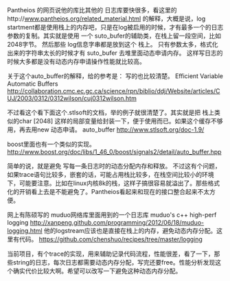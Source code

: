     

Pantheios 的网页说他的库比其他的 日志库要快很多，看这里的http://www.pantheios.org/related_material.html
的解释，大概是说，log startment都是使用栈上的内存吧，只是在log被启用的时候，才有最多一个的日志参数的复制。其实就是使用 一个  suto_bufer的辅助类，在栈上留一段空间，比如2048字节。 然后那些 log信息字串都是放到这个 栈上。 只有参数太多，格式化出来的字符串太长的时候才有 suto_bufer 去堆里面动态申请内存。 这样写日志的时候大多都是没有动态内存申请操作性能就比较高。
       
关于这个auto_buffer的解释，给的参考是： 写的也比较清楚。
 Efficient Variable Automatic Buffers
http://collaboration.cmc.ec.gc.ca/science/rpn/biblio/ddj/Website/articles/CUJ/2003/0312/0312wilson/cuj0312wilson.htm

不过看这个看下面这个.stlsoft的文档，举的例子就很清楚了。其实就是把 栈上类似的char [2048] 这样的局部变量给封装一下，便于使用而已。如果这个缓存不够用，再去用new 动态申请。
auto_buffer 
http://www.stlsoft.org/doc-1.9/

boost里面也有一个类似的实现。
http://www.boost.org/doc/libs/1_46_0/boost/signals2/detail/auto_buffer.hpp

简单的说，就是避免 写每一条日志时的动态分配内存和释放。 不过这有个问题，如果trace语句比较多，嵌套的话，可能占用栈比较多，在栈空间比较小的环境下，可能要注意。比如在linux内核8k的栈，这样子搞很容易就溢出了。那些格式化的开销看上去是不能避免了。Pantheios看起来和现在的接口整合起来不太方便。

网上有陈硕写的 muduo网络库里面用到的一个日志库
muduo's c++ high-perf logging
http://xanpeng.github.com/programming/2012/06/18/muduo-logging.html
他的logstream应该也是直接在栈上的内存，避免动态内存分配。这里有代码。
https://github.com/chenshuo/recipes/tree/master/logging

当前项目，有个trace的实现，用来辅助记录代码流程，性能很差，看了一下，那些string的日志，每次日志都需要动态内存分配，写完还要free。性能分析发现这个确实代价比较大啊。希望可以改写一下避免这种动态内存分配。 
